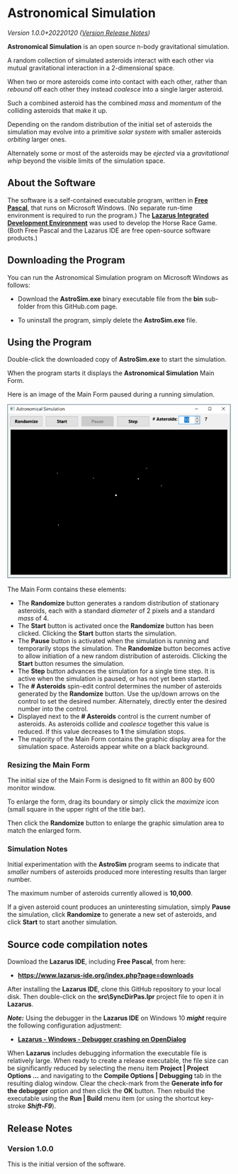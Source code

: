 # Astronomical Simulation

_Version 1.0.0+20220120  ([Version Release Notes](#ReleaseNotes))_ 

**Astronomical Simulation** is an open source n-body gravitational simulation.

A random collection of simulated asteroids interact with each other via mutual gravitational interaction in a 2-dimensional space.

When two or more asteroids come into contact with each other, rather than _rebound_ off each other they instead _coalesce_ into a single larger asteroid.

Such a combined asteroid has the combined _mass_ and _momentum_ of the colliding asteroids that make it up.

Depending on the random distribution of the initial set of asteroids the simulation may evolve into a primitive _solar system_ with smaller asteroids _orbiting_ larger ones.

Alternately some or most of the asteroids may be _ejected_ via a _gravitational whip_ beyond the visible limits of the simulation space.  

## About the Software

The software is a self-contained executable program, written in **[Free Pascal](https://www.freepascal.org/)**, that runs on Microsoft Windows.
(No separate run-time environment is required to run the program.)
The **[Lazarus Integrated Development Environment](https://www.lazarus-ide.org/)** was used to develop the Horse Race Game.
(Both Free Pascal and the Lazarus IDE are free open-source software products.) 

## Downloading the Program

You can run the Astronomical Simulation program on Microsoft Windows as follows:

- Download the **AstroSim.exe** binary executable file from the **bin** sub-folder from this GitHub.com page.

- To uninstall the program, simply delete the **AstroSim.exe** file.

## Using the Program

Double-click the downloaded copy of **AstroSim.exe** to start the simulation.

When the program starts it displays the **Astronomical Simulation** Main Form.

Here is an image of the Main Form paused during a running simulation.

![AstroSim Form](img/AstroSim.png?raw=true "AstroSim Form")

The Main Form contains these elements:

- The **Randomize** button generates a random distribution of stationary asteroids, each with a standard _diameter_ of 2 pixels and a standard _mass_ of 4.
- The **Start** button is activated once the **Randomize** button has been clicked.  Clicking the **Start** button starts the simulation.
- The **Pause** button is activated when the simulation is running and temporarily stops the simulation.  The **Randomize** button becomes active to allow initiation of a new random distribution of asteroids.  Clicking the **Start** button resumes the simulation.
- The **Step** button advances the simulation for a single time step.  It is active when the simulation is paused, or has not yet been started.
- The **# Asteroids** spin-edit control determines the number of asteroids generated by the **Randomize** button.  Use the up/down arrows on the control to set the desired number.  Alternately, directly enter the desired number into the control.
- Displayed next to the **# Asteroids** control is the current number of asteroids.  As asteroids collide and _coalesce_ together this value is reduced.  If this value decreases to **1** the simulation stops.
- The majority of the Main Form contains the graphic display area for the simulation space.  Asteroids appear white on a black background.

### Resizing the Main Form

The initial size of the Main Form is designed to fit within an 800 by 600 monitor window.

To enlarge the form, drag its boundary or simply click the _maximize_ icon (small square in the upper right of the title bar).

Then click the **Randomize** button to enlarge the graphic simulation area to match the enlarged form.

### Simulation Notes

Initial experimentation with the **AstroSim** program seems to indicate that _smaller_ numbers of asteroids produced more interesting results than larger number.

The maximum number of asteroids currently allowed is **10,000**.

If a given asteroid count produces an uninteresting simulation, simply **Pause** the simulation, click **Randomize** to generate a new set of asteroids, and click **Start** to start another simulation.

## Source code compilation notes

Download the **Lazarus IDE**, including **Free Pascal**, from  here:

- **<https://www.lazarus-ide.org/index.php?page=downloads>**

After installing the **Lazarus IDE**, clone this GitHub repository to your local disk.
Then double-click on the **src\SyncDirPas.lpr** project file to open it in **Lazarus**. 

_**Note:**_ Using the debugger in the **Lazarus IDE** on Windows 10 _**might**_ require the following configuration adjustment:

- **[Lazarus - Windows - Debugger crashing on OpenDialog](https://www.tweaking4all.com/forum/delphi-lazarus-free-pascal/lazarus-windows-debugger-crashing-on-opendialog/)**

When **Lazarus** includes debugging information the executable file is relatively large.
When ready to create a release executable, the file size can be significantly reduced by selecting the menu item **Project | Project Options ...** and navigating to the **Compile Options | Debugging** tab in the resulting dialog window.
Clear the check-mark from the **Generate info for the debugger** option and then click the **OK** button.
Then rebuild the executable using the **Run | Build** menu item (or using the shortcut key-stroke _**Shift-F9**_).


<a name="ReleaseNotes"></a>
## Release Notes

### Version 1.0.0

This is the initial version of the software.
